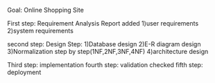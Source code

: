 Goal: Online Shopping Site

First step: Requirement Analysis Report added
            1)user requirements
            2)system requirements

second step: Design Step: 
            1)Database design
            2)E-R diagram design
            3)Normalization step by step(1NF,2NF,3NF,4NF)
            4)architecture design

Third step: implementation 
fourth step: validation checked
fifth step: deployment



